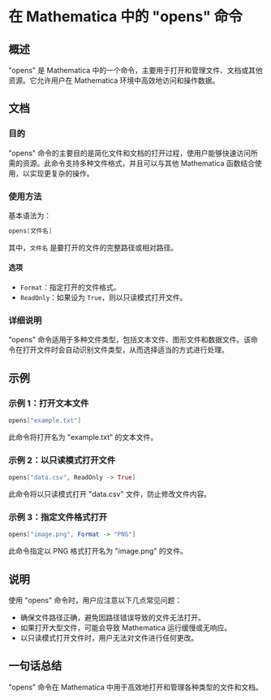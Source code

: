 <!--
Meta Description: # 在 Mathematica 中的 "opens" 命令 ## 概述 "opens" 是 Mathematica 中的一个命令，主要用于打开和管理文件、文档或其他资源。它允许用户在 Mathematica 环境中高效地访问和操作数据。 ## 文档 ### 目的 "opens" 命令的主要目的是简化...
Meta Keywords: mathematica, opens, png, 文件名, format
-->

# 在 Mathematica 中的 "opens" 命令

## 概述
"opens" 是 Mathematica 中的一个命令，主要用于打开和管理文件、文档或其他资源。它允许用户在 Mathematica 环境中高效地访问和操作数据。

## 文档
### 目的
"opens" 命令的主要目的是简化文件和文档的打开过程，使用户能够快速访问所需的资源。此命令支持多种文件格式，并且可以与其他 Mathematica 函数结合使用，以实现更复杂的操作。

### 使用方法
基本语法为：
```mathematica
opens[文件名]
```
其中，`文件名` 是要打开的文件的完整路径或相对路径。

#### 选项
- `Format`：指定打开的文件格式。
- `ReadOnly`：如果设为 `True`，则以只读模式打开文件。

### 详细说明
"opens" 命令适用于多种文件类型，包括文本文件、图形文件和数据文件。该命令在打开文件时会自动识别文件类型，从而选择适当的方式进行处理。

## 示例
### 示例 1：打开文本文件
```mathematica
opens["example.txt"]
```
此命令将打开名为 "example.txt" 的文本文件。

### 示例 2：以只读模式打开文件
```mathematica
opens["data.csv", ReadOnly -> True]
```
此命令将以只读模式打开 "data.csv" 文件，防止修改文件内容。

### 示例 3：指定文件格式打开
```mathematica
opens["image.png", Format -> "PNG"]
```
此命令指定以 PNG 格式打开名为 "image.png" 的文件。

## 说明
使用 "opens" 命令时，用户应注意以下几点常见问题：
- 确保文件路径正确，避免因路径错误导致的文件无法打开。
- 如果打开大型文件，可能会导致 Mathematica 运行缓慢或无响应。
- 以只读模式打开文件时，用户无法对文件进行任何更改。

## 一句话总结
"opens" 命令在 Mathematica 中用于高效地打开和管理各种类型的文件和文档。